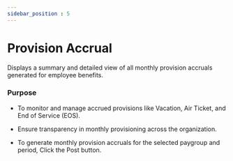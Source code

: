 ```yaml
---
sidebar_position : 5
---
```


# Provision Accrual

Displays a summary and detailed view of all monthly provision accruals generated for employee benefits.

### Purpose

  - To monitor and manage accrued provisions like Vacation, Air Ticket, and End of Service (EOS).

  - Ensure transparency in monthly provisioning across the organization.

  - To generate monthly provision accruals for the selected paygroup and period, Click the Post button.
